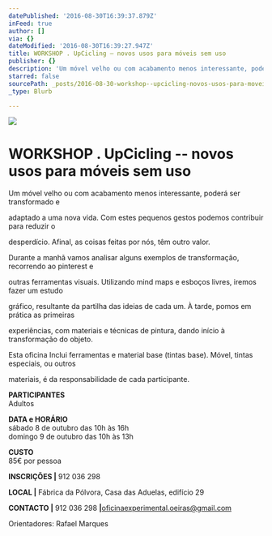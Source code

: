 ```yaml
---
datePublished: '2016-08-30T16:39:37.879Z'
inFeed: true
author: []
via: {}
dateModified: '2016-08-30T16:39:27.947Z'
title: WORKSHOP . UpCicling – novos usos para móveis sem uso
publisher: {}
description: 'Um móvel velho ou com acabamento menos interessante, poderá ser transformado e'
starred: false
sourcePath: _posts/2016-08-30-workshop--upcicling-novos-usos-para-moveis-sem-uso.md
_type: Blurb

---
```

![](https://the-grid-user-content.s3-us-west-2.amazonaws.com/3f0cb6fd-97bf-47f6-87d2-35be18a2c3ce.jpg)

# **WORKSHOP . UpCicling -- novos usos para móveis sem uso**

Um móvel velho ou com acabamento menos interessante, poderá ser transformado e

adaptado a uma nova vida. Com estes pequenos gestos podemos contribuir para reduzir o

desperdício. Afinal, as coisas feitas por nós, têm outro valor.

Durante a manhã vamos analisar alguns exemplos de transformação, recorrendo ao pinterest e

outras ferramentas visuais. Utilizando mind maps e esboços livres, iremos fazer um estudo

gráfico, resultante da partilha das ideias de cada um. À tarde, pomos em prática as primeiras

experiências, com materiais e técnicas de pintura, dando início à transformação do objeto.

Esta oficina Inclui ferramentas e material base (tintas base). Móvel, tintas especiais, ou outros

materiais, é da responsabilidade de cada participante.

**PARTICIPANTES**  
Adultos

**DATA e HORÁRIO**  
sábado 8 de outubro das 10h às 16h  
domingo 9 de outubro das 10h às 13h

**CUSTO**  
85€ por pessoa

**INSCRIÇÕES |** 912 036 298

**LOCAL |** Fábrica da Pólvora, Casa das Aduelas, edifício 29

**CONTACTO |** 912 036 298 **|**[oficinaexperimental.oeiras@gmail.com][0]

Orientadores: Rafael Marques

[0]: mailto:oficinaexperimental.oeiras@gmail.com